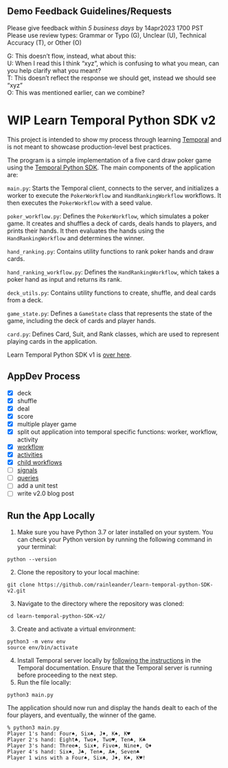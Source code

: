 ## Demo Feedback Guidelines/Requests
Please give feedback within *5 business days* by 14apr2023 1700 PST<br>
Please use review types:  Grammar or Typo (G), Unclear (U), Technical Accuracy (T), or Other (O)

G: This doesn’t flow, instead, what about this:<br>
U: When I read this I think “xyz”, which is confusing to what you mean, can you help clarify what you meant?<br>
T: This doesn’t reflect the response we should get, instead we should see “xyz”<br>
O: This was mentioned earlier, can we combine?

# WIP Learn Temporal Python SDK v2
This project is intended to show my process through learning [Temporal](http://temporal.io/) and is not meant to showcase production-level best practices.

The program is a simple implementation of a five card draw poker game using the [Temporal Python SDK](https://github.com/temporalio/sdk-python). The main components of the application are:

`main.py`: Starts the Temporal client, connects to the server, and initializes a worker to execute the `PokerWorkflow` and `HandRankingWorkflow` workflows. It then executes the `PokerWorkflow` with a seed value.

`poker_workflow.py`: Defines the `PokerWorkflow`, which simulates a poker game. It creates and shuffles a deck of cards, deals hands to players, and prints their hands. It then evaluates the hands using the `HandRankingWorkflow` and determines the winner.

`hand_ranking.py`: Contains utility functions to rank poker hands and draw cards.

`hand_ranking_workflow.py`: Defines the `HandRankingWorkflow`, which takes a poker hand as input and returns its rank.

`deck_utils.py`: Contains utility functions to create, shuffle, and deal cards from a deck.

`game_state.py`: Defines a `GameState` class that represents the state of the game, including the deck of cards and player hands.

`card.py`: Defines Card, Suit, and Rank classes, which are used to represent playing cards in the application.

Learn Temporal Python SDK v1 is [over here](https://github.com/rainleander/learn-temporal-pythonSDK).

## AppDev Process
- [x] deck
- [x] shuffle
- [x] deal
- [x] score
- [x] multiple player game 
- [x] split out application into temporal specific functions: worker, workflow, activity 
- [x] [workflow](https://docs.temporal.io/application-development/foundations) 
- [x] [activities](https://docs.temporal.io/application-development/features) 
- [x] [child workflows](https://docs.temporal.io/workflows#child-workflow)
- [ ] [signals](https://docs.temporal.io/concepts/what-is-a-signal/)
- [ ] [queries](https://docs.temporal.io/concepts/what-is-a-query/) 
- [ ] add a unit test
- [ ] write v2.0 blog post

## Run the App Locally
1. Make sure you have Python 3.7 or later installed on your system. You can check your Python version by running the following command in your terminal:
```
python --version
```
2. Clone the repository to your local machine:
```
git clone https://github.com/rainleander/learn-temporal-python-SDK-v2.git
```
3. Navigate to the directory where the repository was cloned:
```
cd learn-temporal-python-SDK-v2/
```
3. Create and activate a virtual environment:
```
python3 -m venv env
source env/bin/activate
```
4. Install Temporal server locally by [following the instructions](https://docs.temporal.io/docs/server/quick-install) in the Temporal documentation. Ensure that the Temporal server is running before proceeding to the next step.
5. Run the file locally: 
```
python3 main.py
```
The application should now run and display the hands dealt to each of the four players, and eventually, the winner of the game.
```
% python3 main.py
Player 1's hand: Four♠, Six♣, J♦, K♠, K♥
Player 2's hand: Eight♣, Two♦, Two♥, Ten♣, K♣
Player 3's hand: Three♠, Six♦, Five♠, Nine♦, Q♦
Player 4's hand: Six♠, J♣, Ten♠, A♠, Seven♣
Player 1 wins with a Four♠, Six♣, J♦, K♠, K♥!
```
